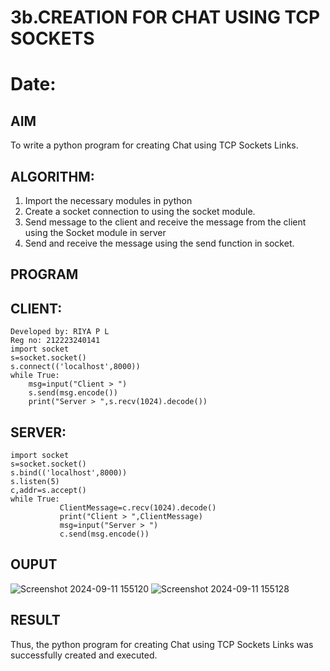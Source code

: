 # 3b.CREATION FOR CHAT USING TCP SOCKETS
# Date: 
## AIM
To write a python program for creating Chat using TCP Sockets Links.
## ALGORITHM:
1. Import the necessary modules in python
2. Create a socket connection to using the socket module.
3. Send message to the client and receive the message from the client using the Socket module in
 server
4. Send and receive the message using the send function in socket.
## PROGRAM 
## CLIENT: 
```
Developed by: RIYA P L
Reg no: 212223240141
import socket 
s=socket.socket() 
s.connect(('localhost',8000)) 
while True: 
    msg=input("Client > ") 
    s.send(msg.encode()) 
    print("Server > ",s.recv(1024).decode()) 
```
## SERVER: 
 ```
import socket 
s=socket.socket() 
s.bind(('localhost',8000)) 
s.listen(5) 
c,addr=s.accept() 
while True: 
            ClientMessage=c.recv(1024).decode() 
            print("Client > ",ClientMessage) 
            msg=input("Server > ") 
            c.send(msg.encode())
```
## OUPUT
![Screenshot 2024-09-11 155120](https://github.com/user-attachments/assets/b792ffb6-a857-4e67-958e-3e7f324a7ef1)
![Screenshot 2024-09-11 155128](https://github.com/user-attachments/assets/a707076d-8dcd-4105-9f46-78c3ae6999ae)

## RESULT
Thus, the python program for creating Chat using TCP Sockets Links was successfully 
created and executed.
